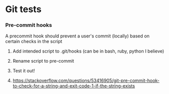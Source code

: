 # Git tests

###  Pre-commit hooks
A precommit hook should prevent a user's commit (locally) based on certain checks in the script

1. Add intended script to .git/hooks (can be in bash, ruby, python I believe)
2. Rename script to pre-commit
3. Test it out!


1. https://stackoverflow.com/questions/53416905/git-pre-commit-hook-to-check-for-a-string-and-exit-code-1-if-the-string-exists